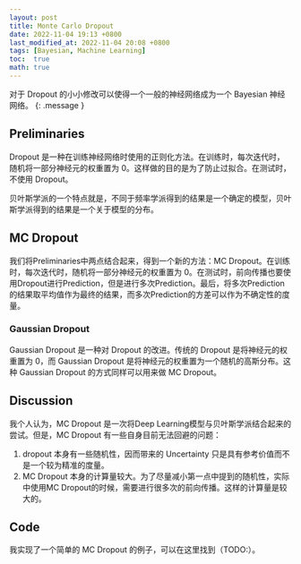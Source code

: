 ```yaml
---
layout: post
title: Monte Carlo Dropout
date: 2022-11-04 19:13 +0800
last_modified_at: 2022-11-04 20:08 +0800
tags: [Bayesian, Machine Learning]
toc:  true
math: true
---
```


对于 Dropout 的小小修改可以使得一个一般的神经网络成为一个 Bayesian 神经网络。
{: .message }

## Preliminaries

Dropout 是一种在训练神经网络时使用的正则化方法。在训练时，每次迭代时，随机将一部分神经元的权重置为 0。这样做的目的是为了防止过拟合。在测试时，不使用 Dropout。

贝叶斯学派的一个特点就是，不同于频率学派得到的结果是一个确定的模型，贝叶斯学派得到的结果是一个关于模型的分布。

## MC Dropout

我们将Preliminaries中两点结合起来，得到一个新的方法：MC Dropout。在训练时，每次迭代时，随机将一部分神经元的权重置为 0。在测试时，前向传播也要使用Dropout进行Prediction，但是进行多次Prediction。最后，将多次Prediction的结果取平均值作为最终的结果，而多次Prediction的方差可以作为不确定性的度量。

### Gaussian Dropout

Gaussian Dropout 是一种对 Dropout 的改进。传统的 Dropout 是将神经元的权重置为 0，而 Gaussian Dropout 是将神经元的权重置为一个随机的高斯分布。这种 Gaussian Dropout 的方式同样可以用来做 MC Dropout。

## Discussion

我个人认为，MC Dropout 是一次将Deep Learning模型与贝叶斯学派结合起来的尝试。但是，MC Dropout 有一些自身目前无法回避的问题：

1. dropout 本身有一些随机性，因而带来的 Uncertainty 只是具有参考价值而不是一个较为精准的度量。
2. MC Dropout 本身的计算量较大。为了尽量减小第一点中提到的随机性，实际中使用MC Dropout的时候，需要进行很多次的前向传播。这样的计算量是较大的。

## Code

我实现了一个简单的 MC Dropout 的例子，可以在这里找到（TODO:）。

